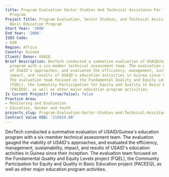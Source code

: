 ```yaml
---
title: Program Evaluation Sector Studies And Technical Assistance For The Basic Education
  Program
Project Title: Program Evaluation, Sector Studies, and Technical Assistance for the
  Basic Education Program
Start Year: '2006'
End Year: '2006'
ISO3 Code:
- GIN
Region: Africa
Country: Guinea
Client/ Donor: USAID
Brief Description: DevTech conducted a summative evaluation of USAID/Guinea's education
  program with a six-member technical assessment team. The evaluation gauged the viability
  of USAID's approaches, and evaluated the efficiency, management, sustainability,
  impact, and results of USAID's education activities in Guinea since their inception.
  The evaluation team focused on the Fundamental Quality and Equity Levels project
  (FQEL), the Community Participation for Equity and Quality in Basic Education project
  (PACEEQ), as well as other major education program activities.
Is Current Project? (true/false): false
Practice Area:
- Monitoring and Evaluation
- Education, Gender and Youth
projects_slug: Program-Evaluation-Sector-Studies-and-Technical-Assistance-for-the-Basic-Education-Program
Contract Value USD: '219419.00'
---
```


DevTech conducted a summative evaluation of USAID/Guinea's education program with a six-member technical assessment team. The evaluation gauged the viability of USAID's approaches, and evaluated the efficiency, management, sustainability, impact, and results of USAID's education activities in Guinea since their inception. The evaluation team focused on the Fundamental Quality and Equity Levels project (FQEL), the Community Participation for Equity and Quality in Basic Education project (PACEEQ), as well as other major education program activities.